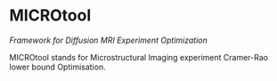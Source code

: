 # MICROtool
*Framework for Diffusion MRI Experiment Optimization*

MICROtool stands for Microstructural Imaging experiment Cramer-Rao lower bound Optimisation.
